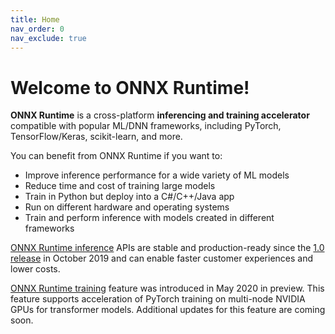 ```yaml
---
title: Home
nav_order: 0
nav_exclude: true
---
```


# Welcome to ONNX Runtime!

**ONNX Runtime** is a cross-platform **inferencing and training accelerator** compatible with popular ML/DNN frameworks, including PyTorch, TensorFlow/Keras, scikit-learn, and more.

You can benefit from ONNX Runtime if you want to:

* Improve inference performance for a wide variety of ML models
* Reduce time and cost of training large models
* Train in Python but deploy into a C#/C++/Java app
* Run on different hardware and operating systems
* Train and perform inference with models created in different frameworks

[ONNX Runtime inference](get-started/inference.md) APIs are stable and production-ready since the [1.0 release](https://github.com/microsoft/onnxruntime/releases/tag/v1.0.0) in October 2019 and can enable faster customer experiences and lower costs.

[ONNX Runtime training](get-started/training.md) feature was introduced in May 2020 in preview. This feature supports acceleration of PyTorch training on multi-node NVIDIA GPUs for transformer models. Additional updates for this feature are coming soon.

